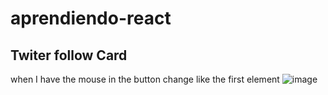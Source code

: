 ﻿# aprendiendo-react

## Twiter follow Card 
when I have the mouse in the button change like the first element
![image](https://github.com/ManuelMF/aprendiendo-react/assets/103216638/236c2e19-c887-46b9-9ae3-bcecbdea1e7b)
